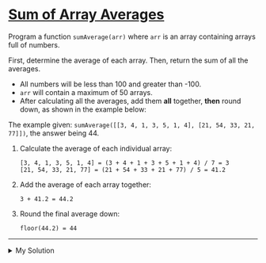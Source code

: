 # [Sum of Array Averages](https://www.codewars.com/kata/56d5166ec87df55dbe000063)

Program a function `sumAverage(arr)` where `arr` is an array containing arrays full of numbers.

First, determine the average of each array. Then, return the sum of all the averages.

- All numbers will be less than 100 and greater than -100.
- `arr` will contain a maximum of 50 arrays.
- After calculating all the averages, add them **all** together, **then** round down, as shown in the example below:

The example given: `sumAverage([[3, 4, 1, 3, 5, 1, 4], [21, 54, 33, 21, 77]])`, the answer being 44.

1. Calculate the average of each individual array:

       [3, 4, 1, 3, 5, 1, 4] = (3 + 4 + 1 + 3 + 5 + 1 + 4) / 7 = 3
       [21, 54, 33, 21, 77] = (21 + 54 + 33 + 21 + 77) / 5 = 41.2

2. Add the average of each array together:

       3 + 41.2 = 44.2

3. Round the final average down:

       floor(44.2) = 44

---

<details><summary>My Solution</summary>

```js
const sumAverage = arr => {
  const averages = arr.map(a => a.reduce((total, cur) => total + cur) / a.length)

  return Math.floor(averages.reduce((total, cur) => total + cur))
}
```

</details>
